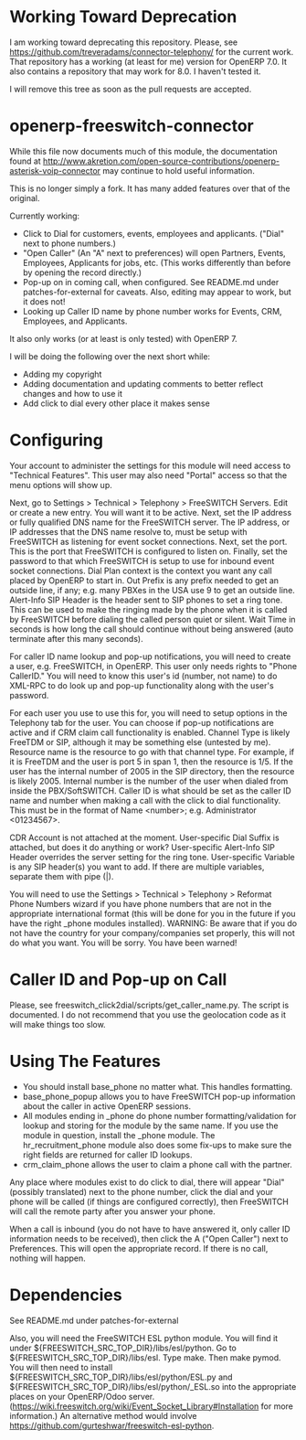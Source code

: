 Working Toward Deprecation
==========================
I am working toward deprecating this repository. Please, see
https://github.com/treveradams/connector-telephony/ for the current work.
That repository has a working (at least for me) version for OpenERP 7.0.
It also contains a repository that may work for 8.0. I haven't tested it.

I will remove this tree as soon as the pull requests are accepted.

openerp-freeswitch-connector
============================

While this file now documents much of this module, the documentation found at
http://www.akretion.com/open-source-contributions/openerp-asterisk-voip-connector
may continue to hold useful information.

This is no longer simply a fork. It has many added features over that of the
original.

Currently working:
 * Click to Dial for customers, events, employees and applicants. ("Dial" next
   to phone numbers.)
 * "Open Caller" (An "A" next to preferences) will open Partners, Events,
   Employees, Applicants for jobs, etc. (This works differently than before by
   opening the record directly.)
 * Pop-up on in coming call, when configured. See README.md under
   patches-for-external for caveats. Also, editing may appear to work, but it
   does not!
 * Looking up Caller ID name by phone number works for Events, CRM,
   Employees, and Applicants.

It also only works (or at least is only tested) with OpenERP 7.

I will be doing the following over the next short while:
* Adding my copyright
* Adding documentation and updating comments to better reflect changes and how
  to use it
* Add click to dial every other place it makes sense


Configuring
===========

Your account to administer the settings for this module will need access to "Technical Features". This user may also need "Portal" access so that the menu options will show up.

Next, go to Settings > Technical > Telephony > FreeSWITCH Servers. Edit or create a new entry. You will want it to be active. Next, set the IP address or fully qualified DNS name for the FreeSWITCH server. The IP address, or IP addresses that the DNS name resolve to, must be setup with FreeSWITCH as listening for event socket connections. Next, set the port. This is the port that FreeSWITCH is configured to listen on. Finally, set the password to that which FreeSWITCH is setup to use for inbound event socket connections. Dial Plan context is the context you want any call placed by OpenERP to start in. Out Prefix is any prefix needed to get an outside line, if any; e.g. many PBXes in the USA use 9 to get an outside line. Alert-Info SIP Header is the header sent to SIP phones to set a ring tone. This can be used to make the ringing made by the phone when it is called by FreeSWITCH before dialing the called person quiet or silent. Wait Time in seconds is how long the call should continue without being answered (auto terminate after this many seconds).

For caller ID name lookup and pop-up notifications, you will need to create a user, e.g. FreeSWITCH, in OpenERP. This user only needs rights to "Phone CallerID." You will need to know this user's id (number, not name) to do XML-RPC to do look up and pop-up functionality along with the user's password.

For each user you use to use this for, you will need to setup options in the Telephony tab for the user. You can choose if pop-up notifications are active and if CRM claim call functionality is enabled. Channel Type is likely FreeTDM or SIP, although it may be something else (untested by me). Resource name is the resource to go with that channel type. For example, if it is FreeTDM and the user is port 5 in span 1, then the resource is 1/5. If the user has the internal number of 2005 in the SIP directory, then the resource is likely 2005. Internal number is the number of the user when dialed from inside the PBX/SoftSWITCH. Caller ID is what should be set as the caller ID name and number when making a call with the click to dial functionality. This must be in the format of Name &lt;number&gt;; e.g. Administrator &lt;01234567&gt;.

CDR Account is not attached at the moment. User-specific Dial Suffix is attached, but does it do anything or work? User-specific Alert-Info SIP Header overrides the server setting for the ring tone. User-specific Variable is any SIP header(s) you want to add. If there are multiple variables, separate them with pipe (|).

You will need to use the Settings > Technical > Telephony > Reformat Phone Numbers wizard if you have phone numbers that are not in the appropriate international format (this will be done for you in the future if you have the right _phone modules installed). WARNING: Be aware that if you do not have the country for your company/companies set properly, this will not do what you want. You will be sorry. You have been warned!


Caller ID and Pop-up on Call
============================

Please, see freeswitch_click2dial/scripts/get_caller_name.py. The script is documented.
I do not recommend that you use the geolocation code as it will make things too slow.


Using The Features
==================

* You should install base_phone no matter what. This handles formatting.
* base_phone_popup allows you to have FreeSWITCH pop-up information about the
  caller in active OpenERP sessions.
* All modules ending in _phone do phone number formatting/validation for lookup
  and storing for the module by the same name. If you use the module in
  question, install the _phone module. The hr_recruitment_phone module also
  does some fix-ups to make sure the right fields are returned for caller ID
  lookups.
* crm_claim_phone allows the user to claim a phone call with the partner.

Any place where modules exist to do click to dial, there will appear "Dial" (possibly translated) next to the phone number, click the dial and your phone will be called (if things are configured correctly), then FreeSWITCH will call the remote party after you answer your phone.

When a call is inbound (you do not have to have answered it, only caller ID information needs to be received), then click the A ("Open Caller") next to Preferences. This will open the appropriate record. If there is no call, nothing will happen.


Dependencies
============
See README.md under patches-for-external

Also, you will need the FreeSWITCH ESL python module. You will find it under ${FREESWITCH_SRC_TOP_DIR}/libs/esl/python. Go to ${FREESWITCH_SRC_TOP_DIR}/libs/esl. Type make. Then make pymod. You will then need to install ${FREESWITCH_SRC_TOP_DIR}/libs/esl/python/ESL.py and ${FREESWITCH_SRC_TOP_DIR}/libs/esl/python/_ESL.so into the appropriate places on your OpenERP/Odoo server. (https://wiki.freeswitch.org/wiki/Event_Socket_Library#Installation for more information.) An alternative method would involve https://github.com/gurteshwar/freeswitch-esl-python.

